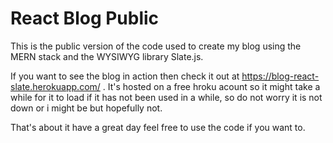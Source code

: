 # React Blog Public
This is the public version of the code used to create my blog using the MERN stack and the WYSIWYG library Slate.js.

If you want to see the blog in action then check it out at https://blog-react-slate.herokuapp.com/ . It's hosted on a free hroku acount
so it might take a while for it to load if it has not been used in a while, so do not worry it is not down or i might be but hopefully not.

That's about it have a great day feel free to use the code if you want to.
